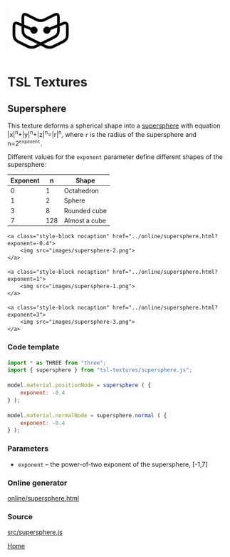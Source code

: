 <img class="logo" src="../assets/logo/logo.png">


# TSL Textures


## Supersphere

This texture deforms a spherical shape into a [supersphere](https://mathworld.wolfram.com/Supersphere.html)
with equation |x|<sup>n</sup>+|y|<sup>n</sup>+|z|<sup>n</sup>=|r|<sup>n</sup>,
where `r` is the radius of the supersphere and n=2<sup>`exponent`</sup>.

Different values for the `exponent` parameter define different shapes of the supersphere:

| Exponent | n | Shape |
| --- | --- | --- |
| 0 | 1 | Octahedron |
| 1 | 2 | Sphere |
| 3 | 8 | Rounded cube |
| 7 | 128 | Almost a cube |


<p class="gallery">

	<a class="style-block nocaption" href="../online/supersphere.html?exponent=-0.4">
		<img src="images/supersphere-2.png">
	</a>

	<a class="style-block nocaption" href="../online/supersphere.html?exponent=1">
		<img src="images/supersphere-1.png">
	</a>

	<a class="style-block nocaption" href="../online/supersphere.html?exponent=3">
		<img src="images/supersphere-3.png">
	</a>

</p>


### Code template

```js
import * as THREE from "three";
import { supersphere } from "tsl-textures/supersphere.js";

model.material.positionNode = supersphere ( {
	exponent: -0.4
} );

model.material.normalNode = supersphere.normal ( {
	exponent: -0.4
} );
```


### Parameters

* `exponent` &ndash; the power-of-two exponent of the supersphere, [-1,7]


### Online generator

[online/supersphere.html](../online/supersphere.html)


### Source

[src/supersphere.js](https://github.com/boytchev/tsl-textures/blob/main/src/supersphere.js)


		
<div class="footnote">
	<a href="../">Home</a>
</div>